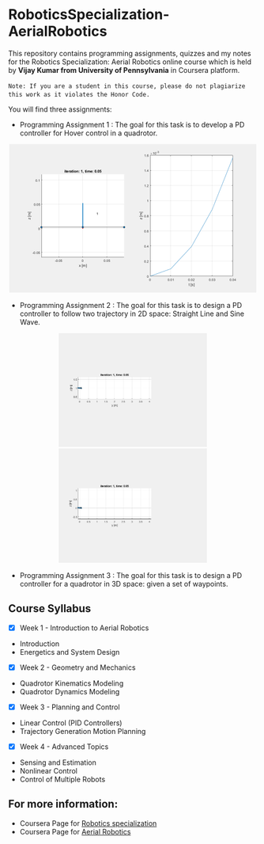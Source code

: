 # RoboticsSpecialization-AerialRobotics

This repository contains programming assignments, quizzes and my notes for the Robotics Specialization: Aerial Robotics online course which is held by **Vijay Kumar from University of Pennsylvania** in Coursera platform. 

`Note: If you are a student in this course, please do not plagiarize this work as it violates the Honor Code.`

You will find three assignments:

 * Programming Assignment 1 : The goal for this task is to develop a PD controller for Hover control in a quadrotor.
 
 <p align="center">
 <img src="Hover_control.gif" alt="animated" width="500"/>
 </p>
  
 * Programming Assignment 2 : The goal for this task is to design a PD controller to follow two trajectory in 2D space: Straight Line and Sine Wave.
 
 <p align="center">
 <img src="line_control_2d.gif" alt="animated" width="300"/>
 <img src="Sine_control_2d.gif" alt="animated" width="300"/>
 </p>

 * Programming Assignment 3 : The goal for this task is to design a PD controller for a quadrotor in 3D space: given a set of waypoints.
 
 <p align="center">
 
 </p>
 
## Course Syllabus

- [x] Week 1 - Introduction to Aerial Robotics
* Introduction
* Energetics and System Design 

- [x] Week 2 - Geometry and Mechanics
* Quadrotor Kinematics Modeling
* Quadrotor Dynamics Modeling

- [x] Week 3 - Planning and Control
* Linear Control (PID Controllers)
* Trajectory Generation Motion Planning

- [x] Week 4 - Advanced Topics
* Sensing and Estimation
* Nonlinear Control
* Control of Multiple Robots


## For more information:

 * Coursera Page for [Robotics specialization](https://www.coursera.org/specializations/robotics) 
 * Coursera Page for [Aerial Robotics](https://www.coursera.org/learn/robotics-flight/) 
